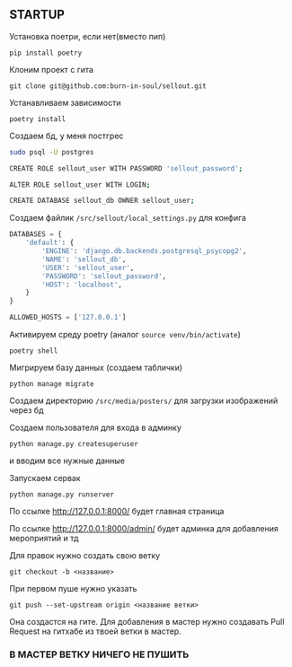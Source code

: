 ## STARTUP

Установка поетри, если нет(вместо пип)

`pip install poetry`

Клоним проект с гита

`git clone git@github.com:burn-in-soul/sellout.git`

Устанавливаем зависимости

`poetry install`

Создаем бд, у меня постгрес

```bash
sudo psql -U postgres

CREATE ROLE sellout_user WITH PASSWORD 'sellout_password';

ALTER ROLE sellout_user WITH LOGIN;

CREATE DATABASE sellout_db OWNER sellout_user;
```

Создаем файлик `/src/sellout/local_settings.py` для конфига

```python
DATABASES = {
    'default': {
        'ENGINE': 'django.db.backends.postgresql_psycopg2',
        'NAME': 'sellout_db',
        'USER': 'sellout_user',
        'PASSWORD': 'sellout_password',
        'HOST': 'localhost',
    }
}

ALLOWED_HOSTS = ['127.0.0.1']
```

Активируем среду poetry (аналог `source venv/bin/activate`)

`poetry shell`

Мигрируем базу данных (создаем таблички)

`python manage migrate`

Создаем директорию `/src/media/posters/` для загрузки изображений через бд

Создаем пользователя для входа в админку

`python manage.py createsuperuser`

и вводим все нужные данные

Запускаем сервак

`python manage.py runserver`

По ссылке http://127.0.0.1:8000/ будет главная страница

По ссылке http://127.0.0.1:8000/admin/ будет админка для добавления мероприятий и тд

Для правок нужно создать свою ветку

`git checkout -b <название>`

При первом пуше нужно указать

`git push --set-upstream origin <название ветки>`

Она создастся на гите. Для добавления в мастер нужно создавать Pull Request на гитхабе из твоей ветки в мастер.

### В МАСТЕР ВЕТКУ НИЧЕГО НЕ ПУШИТЬ

